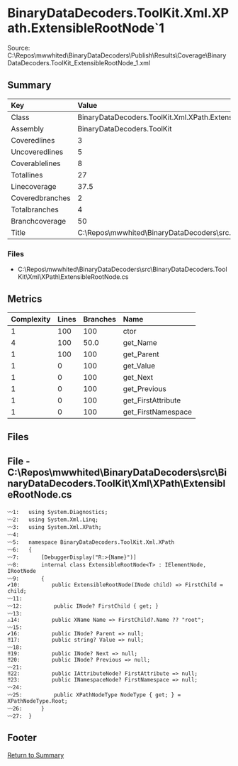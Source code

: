 ﻿
# BinaryDataDecoders.ToolKit.Xml.XPath.ExtensibleRootNode`1
Source: C:\Repos\mwwhited\BinaryDataDecoders\Publish\Results\Coverage\BinaryDataDecoders.ToolKit_ExtensibleRootNode_1.xml

## Summary

| Key                  | Value                                                            |
| :------------------- | :--------------------------------------------------------------- |
| Class                | BinaryDataDecoders.ToolKit.Xml.XPath.ExtensibleRootNode`1    | 
| Assembly             | BinaryDataDecoders.ToolKit                                   | 
| Coveredlines         | 3                                                            | 
| Uncoveredlines       | 5                                                            | 
| Coverablelines       | 8                                                            | 
| Totallines           | 27                                                           | 
| Linecoverage         | 37.5                                                         | 
| Coveredbranches      | 2                                                            | 
| Totalbranches        | 4                                                            | 
| Branchcoverage       | 50                                                           | 
| Title                | C:\Repos\mwwhited\BinaryDataDecoders\src\..\src\BinaryDataDe | 

### Files
 * C:\Repos\mwwhited\BinaryDataDecoders\src\BinaryDataDecoders.ToolKit\Xml\XPath\ExtensibleRootNode.cs

## Metrics

| Complexity | Lines | Branches | Name                                          |
| :--------- | :---- | :------- | :-------------------------------------------- |
| 1          | 100   | 100      | ctor | 
| 4          | 100   | 50.0     | get_Name | 
| 1          | 100   | 100      | get_Parent | 
| 1          | 0     | 100      | get_Value | 
| 1          | 0     | 100      | get_Next | 
| 1          | 0     | 100      | get_Previous | 
| 1          | 0     | 100      | get_FirstAttribute | 
| 1          | 0     | 100      | get_FirstNamespace | 
## Files

## File - C:\Repos\mwwhited\BinaryDataDecoders\src\BinaryDataDecoders.ToolKit\Xml\XPath\ExtensibleRootNode.cs

```CSharp
〰1:   using System.Diagnostics;
〰2:   using System.Xml.Linq;
〰3:   using System.Xml.XPath;
〰4:   
〰5:   namespace BinaryDataDecoders.ToolKit.Xml.XPath
〰6:   {
〰7:       [DebuggerDisplay("R:>{Name}")]
〰8:       internal class ExtensibleRootNode<T> : IElementNode, IRootNode
〰9:       {
✔10:          public ExtensibleRootNode(INode child) => FirstChild = child;
〰11:  
〰12:          public INode? FirstChild { get; }
〰13:  
⚠14:          public XName Name => FirstChild?.Name ?? "root";
〰15:  
✔16:          public INode? Parent => null;
‼17:          public string? Value => null;
〰18:  
‼19:          public INode? Next => null;
‼20:          public INode? Previous => null;
〰21:  
‼22:          public IAttributeNode? FirstAttribute => null;
‼23:          public INamespaceNode? FirstNamespace => null;
〰24:  
〰25:          public XPathNodeType NodeType { get; } = XPathNodeType.Root;
〰26:      }
〰27:  }

```
## Footer 
[Return to Summary](Summary.md)

